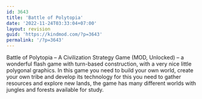 ```yaml
---
id: 3643
title: 'Battle of Polytopia'
date: '2022-11-24T03:33:04+07:00'
layout: revision
guid: 'https://kindmod.com/?p=3643'
permalink: '/?p=3643'
---
```


Battle of Polytopia – A Civilization Strategy Game (MOD, Unlocked) – a wonderful flash game with turn-based construction, with a very nice little polygonal graphics. In this game you need to build your own world, create your own tribe and develop its technology for this you need to gather resources and explore new lands, the game has many different worlds with jungles and forests available for study.